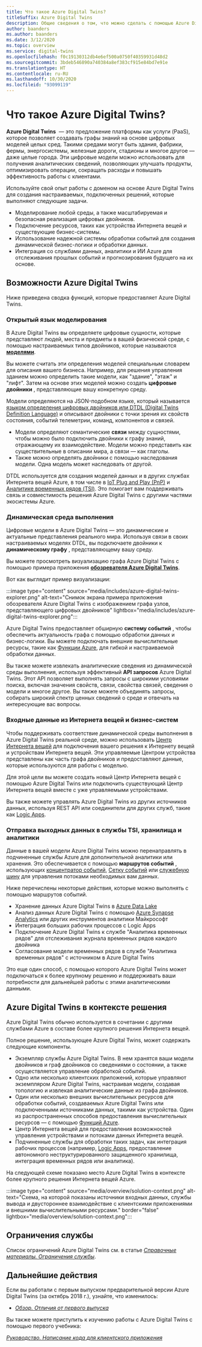 ```yaml
---
title: Что такое Azure Digital Twins?
titleSuffix: Azure Digital Twins
description: Общие сведения о том, что можно сделать с помощью Azure Digital Twins.
author: baanders
ms.author: baanders
ms.date: 3/12/2020
ms.topic: overview
ms.service: digital-twins
ms.openlocfilehash: f0c19130312db4e6ef500a0750f40359931d48d2
ms.sourcegitcommit: 3bdeb546890a740384a8ef383cf915e84bd7e91e
ms.translationtype: HT
ms.contentlocale: ru-RU
ms.lasthandoff: 10/30/2020
ms.locfileid: "93099119"
---
```

# <a name="what-is-azure-digital-twins"></a>Что такое Azure Digital Twins?

**Azure Digital Twins**  — это предложение платформы как услуги (PaaS), которое позволяет создавать графы знаний на основе цифровых моделей целых сред. Такими средами могут быть здания, фабрики, фермы, энергосистемы, железные дороги, стадионы и многое другое — даже целые города. Эти цифровые модели можно использовать для получения аналитических сведений, позволяющих улучшать продукты, оптимизировать операции, сокращать расходы и повышать эффективность работы с клиентами.

Используйте свой опыт работы с доменом на основе Azure Digital Twins для создания настраиваемых, подключенных решений, которые выполняют следующие задачи.
* Моделирование любой среды, а также масштабируемая и безопасная реализация цифровых двойников.
* Подключение ресурсов, таких как устройства Интернета вещей и существующие бизнес-системы.
* Использование надежной системы обработки событий для создания динамической бизнес-логики и обработки данных.
* Интеграция со службами данных, аналитики и ИИ Azure для отслеживания прошлых событий и прогнозирования будущего на их основе.

## <a name="azure-digital-twins-capabilities"></a>Возможности Azure Digital Twins

Ниже приведена сводка функций, которые предоставляет Azure Digital Twins.

### <a name="open-modeling-language"></a>Открытый язык моделирования

В Azure Digital Twins вы определяете цифровые сущности, которые представляют людей, места и предметы в вашей физической среде, с помощью настраиваемых типов двойников, которые называются [**моделями**](concepts-models.md). 

Вы можете считать эти определения моделей специальным словарем для описания вашего бизнеса. Например, для решения управления зданием можно определить такие модели, как "здание", "этаж" и "лифт". Затем на основе этих моделей можно создать **цифровые двойники** , представляющие вашу конкретную среду.

Модели определяются на JSON-подобном языке, который называется [языком определения цифровых двойников или DTDL (Digital Twins Definition Language)](https://github.com/Azure/opendigitaltwins-dtdl/blob/master/DTDL/v2/dtdlv2.md) и описывают двойники с точки зрения их свойств состояния, событий телеметрии, команд, компонентов и связей.
* Модели определяют семантические **связи** между сущностями, чтобы можно было подключить двойники к графу знаний, отражающему их взаимодействие. Модели можно представить как существительные в описании мира, а связи — как глаголы.
* Также можно определять двойники с помощью наследования модели. Одна модель может наследовать от другой.

DTDL используется для создания моделей данных и в других службах Интернета вещей Azure, в том числе в [IoT Plug and Play (PnP)](../iot-pnp/overview-iot-plug-and-play.md) и [Аналитике временных рядов (TSI)](../time-series-insights/overview-what-is-tsi.md). Это помогает вам поддерживать связь и совместимость решения Azure Digital Twins с другими частями экосистемы Azure.

### <a name="live-execution-environment"></a>Динамическая среда выполнения

Цифровые модели в Azure Digital Twins — это динамические и актуальные представления реального мира. Используя связи в своих настраиваемых моделях DTDL, вы подключаете двойники к **динамическому графу** , представляющему вашу среду.

Вы можете просмотреть визуализацию графа Azure Digital Twins с помощью примера приложения [**обозревателя Azure Digital Twins**](/samples/azure-samples/digital-twins-explorer/digital-twins-explorer/).

Вот как выглядит пример визуализации:

:::image type="content" source="media/includes/azure-digital-twins-explorer.png" alt-text="Снимок экрана примера приложения обозревателя Azure Digital Twins с изображением графа узлов, представляющего цифровых двойников" lightbox="media/includes/azure-digital-twins-explorer.png":::

Azure Digital Twins предоставляет обширную **систему событий** , чтобы обеспечить актуальность графа с помощью обработки данных и бизнес-логики. Вы можете подключать внешние вычислительные ресурсы, такие как [Функции Azure](../azure-functions/functions-overview.md), для гибкой и настраиваемой обработки данных.

Вы также можете извлекать аналитические сведения из динамической среды выполнения, используя эффективный **API запросов** Azure Digital Twins. Этот API позволяет выполнять запросы с широкими условиями поиска, включая значения свойств, связи, свойства связей, сведения о модели и многое другое. Вы также можете объединять запросы, собирать широкий спектр ценных сведений о среде и отвечать на интересующие вас вопросы.

### <a name="input-from-iot-and-business-systems"></a>Входные данные из Интернета вещей и бизнес-систем

Чтобы поддерживать соответствие динамической среды выполнения в Azure Digital Twins реальной среде, можно использовать [Центр Интернета вещей](../iot-hub/about-iot-hub.md) для подключения вашего решения к Интернету вещей и устройствам Интернета вещей. Эти управляемые Центром устройства представлены как часть графа двойников и предоставляют данные, которые используются для работы с моделью.

Для этой цели вы можете создать новый Центр Интернета вещей с помощью Azure Digital Twins или подключить существующий Центр Интернета вещей вместе с уже управляемыми устройствами.

Вы также можете управлять Azure Digital Twins из других источников данных, используя REST API или соединители для других служб, такие как [Logic Apps](../logic-apps/logic-apps-overview.md).

### <a name="output-to-tsi-storage-and-analytics"></a>Отправка выходных данных в службы TSI, хранилища и аналитики

Данные в вашей модели Azure Digital Twins можно перенаправлять в подчиненные службы Azure для дополнительной аналитики или хранения. Это обеспечивается с помощью **маршрутов событий** , использующих [концентратор событий](../event-hubs/event-hubs-about.md), [Сетку событий](../event-grid/overview.md) или [служебную шину](../service-bus-messaging/service-bus-messaging-overview.md) для управления потоками необходимых вам данных.

Ниже перечислены некоторые действия, которые можно выполнять с помощью маршрутов событий.
* Хранение данных Azure Digital Twins в [Azure Data Lake](../storage/blobs/data-lake-storage-introduction.md)
* Анализ данных Azure Digital Twins с помощью [Azure Synapse Analytics](../synapse-analytics/sql-data-warehouse/sql-data-warehouse-overview-what-is.md) или других инструментов аналитики Майкрософт
* Интеграция больших рабочих процессов с Logic Apps
* Подключение Azure Digital Twins к службе "Аналитика временных рядов" для отслеживания журнала временных рядов каждого двойника
* Согласование модели временных рядов в службе "Аналитика временных рядов" с источником в Azure Digital Twins

Это еще один способ, с помощью которого Azure Digital Twins может подключаться к более крупному решению и поддерживать ваши потребности для дальнейшей работы с этими аналитическими данными.

## <a name="azure-digital-twins-in-a-solution-context"></a>Azure Digital Twins в контексте решения

Azure Digital Twins обычно используется в сочетании с другими службами Azure в составе более крупного решения Интернета вещей. 

Полное решение, использующее Azure Digital Twins, может содержать следующие компоненты.
* Экземпляр службы Azure Digital Twins. В нем хранятся ваши модели двойников и граф двойников со сведениями о состоянии, а также осуществляется управление обработкой событий.
* Одно или несколько клиентских приложений, которые управляют экземпляром Azure Digital Twins, настраивая модели, создавая топологию и извлекая аналитические данные из графа двойников.
* Один или несколько внешних вычислительных ресурсов для обработки событий, создаваемых Azure Digital Twins или подключенными источниками данных, такими как устройства. Один из распространенных способов предоставления вычислительных ресурсов — с помощью [Функций Azure](../azure-functions/functions-overview.md).
* Центр Интернета вещей для предоставления возможностей управления устройствами и потоками данных Интернета вещей.
* Подчиненные службы для обработки таких задач, как интеграция рабочих процессов (например, [Logic Apps](../logic-apps/logic-apps-overview.md), предоставление автономного неструктурированного защищенного хранилища, интеграция временных рядов или аналитика).

На следующей схеме показано место Azure Digital Twins в контексте более крупного решения Интернета вещей Azure.

:::image type="content" source="media/overview/solution-context.png" alt-text="Схема, на которой показаны источники входных данных, службы вывода и двустороннее взаимодействие с клиентскими приложениями и внешними вычислительными ресурсами." border="false" lightbox="media/overview/solution-context.png":::

## <a name="service-limits"></a>Ограничения службы

Список ограничений Azure Digital Twins см. в статье [*Справочные материалы. Ограничения службы*](reference-service-limits.md).

## <a name="next-steps"></a>Дальнейшие действия

Если вы работали с первым выпуском предварительной версии Azure Digital Twins (за октябрь 2018 г.), узнайте, что изменилось:
* [*Обзор. Отличия от первого выпуска*](overview-differences.md)

Вы также можете приступить к изучению работы с Azure Digital Twins с помощью первого учебника:

[*Руководство. Написание кода для клиентского приложения*](tutorial-code.md)